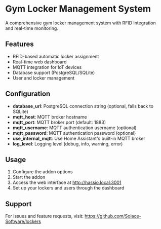 # Gym Locker Management System

A comprehensive gym locker management system with RFID integration and real-time monitoring.

## Features

- RFID-based automatic locker assignment
- Real-time web dashboard
- MQTT integration for IoT devices
- Database support (PostgreSQL/SQLite)
- User and locker management

## Configuration

- **database_url**: PostgreSQL connection string (optional, falls back to SQLite)
- **mqtt_host**: MQTT broker hostname
- **mqtt_port**: MQTT broker port (default: 1883)
- **mqtt_username**: MQTT authentication username (optional)
- **mqtt_password**: MQTT authentication password (optional)
- **use_internal_mqtt**: Use Home Assistant's built-in MQTT broker
- **log_level**: Logging level (debug, info, warning, error)

## Usage

1. Configure the addon options
2. Start the addon
3. Access the web interface at http://hassio.local:3001
4. Set up your lockers and users through the dashboard

## Support

For issues and feature requests, visit: https://github.com/Solace-Software/lockers